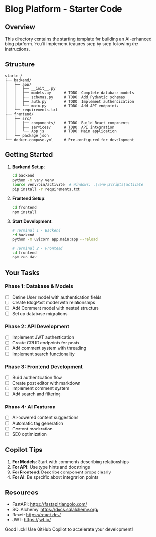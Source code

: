 # Blog Platform - Starter Code

## Overview

This directory contains the starting template for building an AI-enhanced blog platform. You'll implement features step by step following the instructions.

## Structure

```
starter/
├── backend/
│   ├── app/
│   │   ├── __init__.py
│   │   ├── models.py      # TODO: Complete database models
│   │   ├── schemas.py     # TODO: Add Pydantic schemas
│   │   ├── auth.py        # TODO: Implement authentication
│   │   └── main.py        # TODO: Add API endpoints
│   └── requirements.txt
├── frontend/
│   ├── src/
│   │   ├── components/    # TODO: Build React components
│   │   ├── services/      # TODO: API integration
│   │   └── App.js         # TODO: Main application
│   └── package.json
└── docker-compose.yml     # Pre-configured for development
```

## Getting Started

1. **Backend Setup**:
   ```bash
   cd backend
   python -m venv venv
   source venv/bin/activate  # Windows: .\venv\Scripts\activate
   pip install -r requirements.txt
   ```

2. **Frontend Setup**:
   ```bash
   cd frontend
   npm install
   ```

3. **Start Development**:
   ```bash
   # Terminal 1 - Backend
   cd backend
   python -m uvicorn app.main:app --reload
   
   # Terminal 2 - Frontend
   cd frontend
   npm run dev
   ```

## Your Tasks

### Phase 1: Database & Models
- [ ] Define User model with authentication fields
- [ ] Create BlogPost model with relationships
- [ ] Add Comment model with nested structure
- [ ] Set up database migrations

### Phase 2: API Development
- [ ] Implement JWT authentication
- [ ] Create CRUD endpoints for posts
- [ ] Add comment system with threading
- [ ] Implement search functionality

### Phase 3: Frontend Development
- [ ] Build authentication flow
- [ ] Create post editor with markdown
- [ ] Implement comment system
- [ ] Add search and filtering

### Phase 4: AI Features
- [ ] AI-powered content suggestions
- [ ] Automatic tag generation
- [ ] Content moderation
- [ ] SEO optimization

## Copilot Tips

1. **For Models**: Start with comments describing relationships
2. **For API**: Use type hints and docstrings
3. **For Frontend**: Describe component props clearly
4. **For AI**: Be specific about integration points

## Resources

- FastAPI: https://fastapi.tiangolo.com/
- SQLAlchemy: https://docs.sqlalchemy.org/
- React: https://react.dev/
- JWT: https://jwt.io/

Good luck! Use GitHub Copilot to accelerate your development!